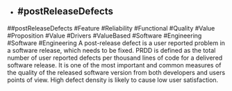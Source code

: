 - ## #postReleaseDefects
##postReleaseDefects #Feature #Reliability #Functional #Quality #Value #Proposition #Value #Drivers #ValueBased #Software #Engineering #Software #Engineering 
A post-release defect is  a user reported problem in a software release, which  needs to be fixed. PRDD is defined as the total number  of user reported defects per thousand lines of code for  a delivered software release. It is one of the most  important and common measures of the quality of the  released software version from both developers and  users points of view. High defect density is likely to  cause low user satisfaction.


